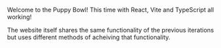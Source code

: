 Welcome to the Puppy Bowl! This time with React, Vite and TypeScript all working!

The website itself shares the same functionality of the previous iterations but uses different methods of acheiving that functionality.
